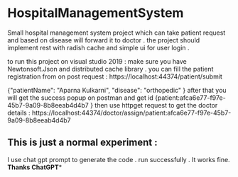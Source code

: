 # HospitalManagementSystem
Small hospital management system project which can take patient request and based on disease will forward it to doctor . the project should implement rest with radish cache and simple ui for  user login .

to run this project on visual studio 2019 : 
make sure you have Newtonsoft.Json and distributed cache library . 
you can fill the patient registration from on post request : 
https://localhost:44374/patient/submit

{"patientName": "Aparna Kulkarni",
 "disease": "orthopedic"
}
after that you will get the success popup on postman and get id {patient:afca6e77-f97e-45b7-9a09-8b8eeab4d4b7
}
then 
use httpget request to get the doctor details : 
https://localhost:44374/doctor/assign/patient:afca6e77-f97e-45b7-9a09-8b8eeab4d4b7
## This is just a normal experiment : 
I use chat gpt prompt to generate the code . 
run successfully . 
It works fine. 
**Thanks ChatGPT*** 
